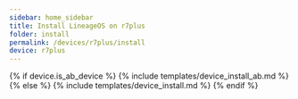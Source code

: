 ```yaml
---
sidebar: home_sidebar
title: Install LineageOS on r7plus
folder: install
permalink: /devices/r7plus/install
device: r7plus
---
```

{% if device.is_ab_device %}
{% include templates/device_install_ab.md %}
{% else %}
{% include templates/device_install.md %}
{% endif %}
